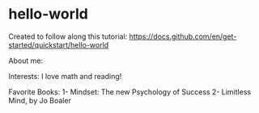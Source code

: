 # hello-world
Created to follow along this tutorial: https://docs.github.com/en/get-started/quickstart/hello-world

About me:

Interests:
I love math and reading!

Favorite Books:
  1- Mindset: The new Psychology of Success
  2- Limitless Mind, by Jo Boaler
